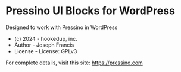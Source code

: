 # Pressino UI Blocks for WordPress
Designed to work with Pressino in WordPress

* (c) 2024 - hookedup, inc.
* Author - Joseph Francis
* License - License: GPLv3

For complete details, visit this site:
https://pressino.com
